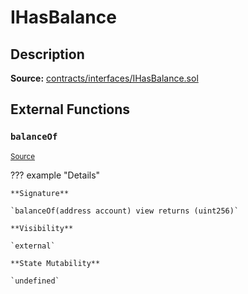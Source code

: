 # IHasBalance

## Description

**Source:** [contracts/interfaces/IHasBalance.sol](https://github.com/Synthetixio/synthetix/tree/v2.41.0/contracts/interfaces/IHasBalance.sol)

## External Functions

### `balanceOf`

<sub>[Source](https://github.com/Synthetixio/synthetix/tree/v2.41.0/contracts/interfaces/IHasBalance.sol#L7)</sub>

??? example "Details"

    **Signature**

    `balanceOf(address account) view returns (uint256)`

    **Visibility**

    `external`

    **State Mutability**

    `undefined`
